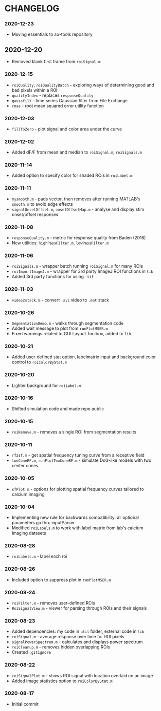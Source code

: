 # CHANGELOG

### 2020-12-23
- Moving essentials to ao-tools repository

## 2020-12-20
- Removed blank first frame from `roiSignal.m` 

### 2020-12-15
- `roiQuality`, `roiQualityBatch` - exploring ways of determining good and bad pixels within a ROI
- `qualityIndex` - replaces `responseQuality`
- `gaussfilt` - time series Gaussian filter from File Exchange
- `rmse` - root mean squared error utility function

### 2020-12-03
- `fillToZero` - plot signal and color area under the curve

### 2020-12-02
- Added dF/F from mean and median to `roiSignal.m`, `roiSignals.m`

### 2020-11-14
- Added option to specify color for shaded ROIs in `roiLabel.m`

### 2020-11-11
- `mysmooth.m` - pads vector, then removes after running MATLAB's `smooth.m` to avoid edge effects
- `signalOnsetOffset.m`, `onsetOffsetMap.m` - analyse and display stim onset/offset responses

### 2020-11-08
- `responseQuality.m` - metric for response quality from Baden (2016)
- New utilities: `highPassFilter.m`, `lowPassFilter.m`

### 2020-11-06
- `roiSignals.m` - wrapper batch running `roiSignal.m` for many ROIs
- `roiImportImageJ.m` - wrapper for 3rd party ImageJ ROI functions in `lib`
- Added 3rd party functions for using `.tif`

### 2020-11-03
- `video2stack.m` - convert `.avi` video to `.mat` stack

### 2020-10-26
- `SegmentationDemo.m` - walks through segmentation code
- Added wait message to plot from `runPlotMSER.m`
- Fixed warnings related to GUI Layout Toolbox, added to `lib`

### 2020-10-21
- Added user-defined stat option, labelmatrix input and background color control to `roiColorByStat.m` 

### 2020-10-20
- Lighter background for `roiLabel.m`

### 2020-10-16
- Shifted simulation code and made repo public

### 2020-10-15
- `roiRemove.m` - removes a single ROI from segmentation results

### 2020-10-11
- `rf2sf.m` - get spatial frequency tuning curve from a receptive field 
- `twoConeRF.m`, `runPlotTwoConeRF.m` - simulate DoG-like models with two center cones

### 2020-10-05
- `sfPlot.m` - options for plotting spatial frequency curves tailored to calcium imaging

### 2020-10-04
- Implementing new rule for backwards compatibility: all optional parameters go thru inputParser
- Modified `roiLabels.m` to work with label matrix from lab's calcium imaging datasets

### 2020-08-28
- `roiLabels.m` - label each roi

### 2020-08-26
- Included option to suppress plot in `runPlotMSER.m`

### 2020-08-24
- `roiFilter.m` - removes user-defined ROIs 
- `RoiSignalView.m` - viewer for parsing through ROIs and their signals

### 2020-08-23
- Added dependencies: my code in `util` folder, external code in `lib`
- `roiSignal.m` - average response over time for ROI pixels
- `signalPowerSpectrum.m` - calculates and displays power spectrum 
- `roiCleanup.m` - removes hidden overlapping ROIs
- Created `.gitignore`

### 2020-08-22
- `roiSignalPlot.m` - shows ROI signal with location overlaid on an image
- Added image statistics option to `roiColorByStat.m`

### 2020-08-17
- Initial commit

